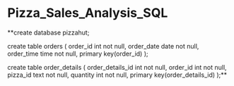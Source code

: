 # Pizza_Sales_Analysis_SQL

**create database pizzahut;

create table orders (
order_id int not null,
order_date date not null,
order_time time not null,
primary key(order_id) );


create table order_details (
order_details_id int not null,
order_id int not null,
pizza_id text not null,
quantity int not null,
primary key(order_details_id) );**
